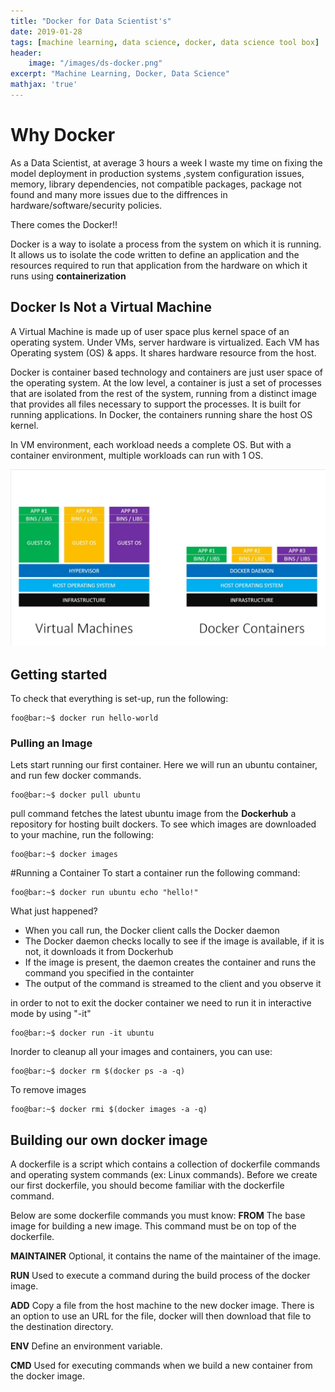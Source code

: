 ```yaml
---
title: "Docker for Data Scientist's"
date: 2019-01-28
tags: [machine learning, data science, docker, data science tool box]
header:
    image: "/images/ds-docker.png"
excerpt: "Machine Learning, Docker, Data Science"
mathjax: 'true'
---
```


# Why Docker
As a Data Scientist, at average 3 hours a week I waste my time on fixing the model deployment in production systems ,system configuration issues, memory, library dependencies, not compatible packages, package not found and many more issues due to the
diffrences in hardware/software/security policies.

There comes the Docker!!

Docker is a way to isolate a process from the system on which it is running. It allows us to isolate the code written to define an application and the resources required to run that application from the hardware on which it runs using **containerization**

## Docker Is Not a Virtual Machine
A Virtual Machine is made up of user space plus kernel space of an operating system. Under VMs, server hardware is virtualized. Each VM has Operating system (OS) & apps. It shares hardware resource from the host.

Docker is container based technology and containers are just user space of the operating system. At the low level, a container is just a set of processes that are isolated from the rest of the system, running from a distinct image that provides all files necessary to support the processes. It is built for running applications. In Docker, the containers running share the host OS kernel.

In VM environment, each workload needs a complete OS. But with a container environment, multiple workloads can run with 1 OS.

![Docker Vs Virtual Machine](/images/docker/Docker-VM.jpg)

## Getting started

To check that everything is set-up, run the following:
```console
foo@bar:~$ docker run hello-world
```
### Pulling an Image

Lets start running our first container. Here we will run an ubuntu container, and run few docker commands.
```console
foo@bar:~$ docker pull ubuntu
```
pull command fetches the latest ubuntu image from the **Dockerhub** a repository for hosting built dockers.
To see which images are downloaded to your machine, run the following:

```console
foo@bar:~$ docker images
```

#Running a Container
To start a container run the following command:

```console
foo@bar:~$ docker run ubuntu echo "hello!"
```
What just happened?

* When you call run, the Docker client calls the Docker daemon
* The Docker daemon checks locally to see if the image is available, if it is not, it downloads it from Dockerhub
* If the image is present, the daemon creates the container and runs the command you specified in the containter
* The output of the command is streamed to the client and you observe it

in order to not to exit the docker container we need to run it in interactive mode by using "-it"

```console
foo@bar:~$ docker run -it ubuntu 
```

Inorder to cleanup all your images and containers, you can use:
```console
foo@bar:~$ docker rm $(docker ps -a -q)
```

To remove images
```console
foo@bar:~$ docker rmi $(docker images -a -q)
```

## Building our own docker image
A dockerfile is a script which contains a collection of dockerfile commands and operating system commands (ex: Linux commands). Before we create our first dockerfile, you should become familiar with the dockerfile command.

Below are some dockerfile commands you must know:
**FROM**
The base image for building a new image. This command must be on top of the dockerfile.

**MAINTAINER**
Optional, it contains the name of the maintainer of the image.

**RUN**
Used to execute a command during the build process of the docker image.

**ADD**
Copy a file from the host machine to the new docker image. There is an option to use an URL for the file, docker will then download that file to the destination directory.

**ENV**
Define an environment variable.

**CMD**
Used for executing commands when we build a new container from the docker image.





